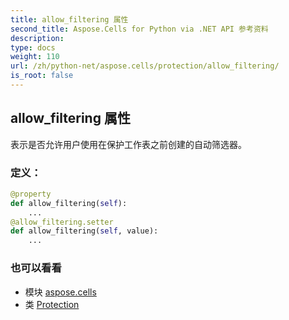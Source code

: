 ```yaml
---
title: allow_filtering 属性
second_title: Aspose.Cells for Python via .NET API 参考资料
description:
type: docs
weight: 110
url: /zh/python-net/aspose.cells/protection/allow_filtering/
is_root: false
---
```

## allow_filtering 属性

表示是否允许用户使用在保护工作表之前创建的自动筛选器。
### 定义：
```python
@property
def allow_filtering(self):
    ...
@allow_filtering.setter
def allow_filtering(self, value):
    ...
```

### 也可以看看
* 模块 [aspose.cells](../../)
* 类 [Protection](/cells/zh/python-net/aspose.cells/protection)
